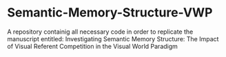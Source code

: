 # Semantic-Memory-Structure-VWP
A repository containig all necessary code in order to replicate the manuscript entitled: Investigating Semantic Memory Structure: The Impact of Visual Referent Competition in the Visual World Paradigm
